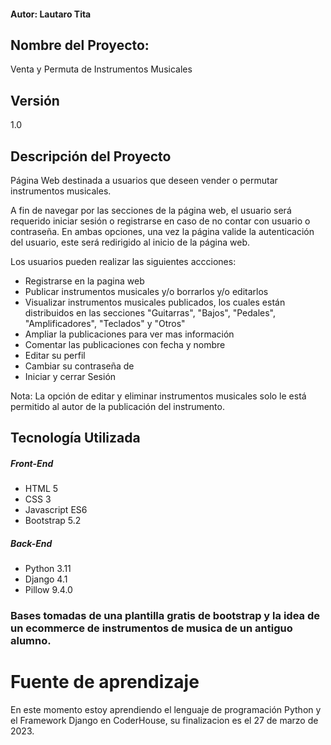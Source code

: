  
#### Autor: Lautaro Tita

## Nombre del Proyecto:
Venta y Permuta de Instrumentos Musicales

## Versión
1.0

## Descripción del Proyecto
Página Web destinada a usuarios que deseen vender o permutar instrumentos musicales.

A fin de navegar por las secciones de la página web, el usuario será requerido iniciar sesión o registrarse en caso de no contar con usuario o contraseña. En ambas opciones, una vez la página valide la autenticación del usuario, este será redirigido al inicio de la página web.

Los usuarios pueden realizar las siguientes accciones:
- Registrarse en la pagina web
- Publicar instrumentos musicales y/o borrarlos y/o editarlos
- Visualizar instrumentos musicales publicados, los cuales están distribuidos en las secciones "Guitarras", "Bajos", "Pedales", "Amplificadores", "Teclados" y "Otros"
- Ampliar la publicaciones para ver mas información
- Comentar las publicaciones con fecha y nombre
- Editar su perfil 
- Cambiar su contraseña de
- Iniciar y cerrar Sesión


Nota: La opción de editar y eliminar instrumentos musicales solo le está permitido al autor de la publicación del instrumento.

## Tecnología Utilizada

##### Front-End
- HTML 5
- CSS 3
- Javascript ES6
- Bootstrap 5.2

##### Back-End
- Python 3.11
- Django 4.1
- Pillow 9.4.0

### Bases tomadas de una plantilla gratis de bootstrap y la idea de un ecommerce de instrumentos de musica de un antiguo alumno.

# Fuente de aprendizaje
En este momento estoy aprendiendo el lenguaje de programación Python y el Framework Django en CoderHouse, su finalizacion es el 27 de marzo de 2023.









